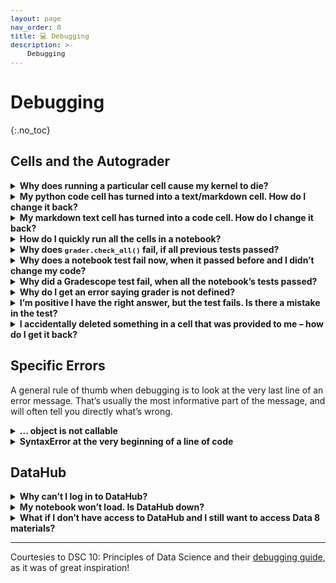 ```yaml
---
layout: page
nav_order: 8
title: 💻 Debugging
description: >-
    Debugging
---
```


<style>
    code {
        font-size: 80%;
    }
</style>

# **Debugging**
{:.no_toc}

## Cells and the Autograder

<details>
  <summary><strong>Why does running a particular cell cause my kernel to die?</strong></summary>
  <p style="margin-left:16px;">If one particular cell seems to cause your kernel to die, your code is probably incorrect in a way that is causing the computer to use more memory than it has available. For instance: your code is trying to create a gigantic array. To prevent from crashing the entire server, the kernel will “die”. This is an indication that there is a mistake in your code that you need to fix.
</p>
</details>

<details>
  <summary><strong>My python code cell has turned into a text/markdown cell. How do I change it back?</strong></summary>
  <p style="margin-left:16px;">Click on the cell and select <code>Markdown > Code</code> in the top toolbar. Alternatively, click on the cell and press <code>y</code>.
</p>
</details>

<details>
  <summary><strong>My markdown text cell has turned into a code cell. How do I change it back?</strong></summary>
  <p style="margin-left:16px;">Click on the cell and select <code>Code > Markdown</code> in the top toolbar. Alternatively, click on the cell and press <code>m</code>.
</p>
</details>

<details>
  <summary><strong>How do I quickly run all the cells in a notebook?</strong></summary>
  <p style="margin-left:16px;">Go to the Cell menu in the top toolbar, then “Run All.” You can also select a certain cell and run all cells before this point, or run all cells after this point. You should run all the cells in your notebook before submitting to confirm that you pass all the tests.
</p>
</details>

<details>
  <summary><strong>Why does <code>grader.check_all()</code> fail, if all previous tests passed?</strong></summary>
  <p style="margin-left:16px;">This can happen if you “overwrite” a variable that is used in a question. For instance, if Question 1 asks you to store your answer in a variable named stat, and later on in the notebook you change the value of stat, you’ll see the test after Question 1 pass, but the test at the end of the notebook fail. Make sure to avoid using the same variable name for more than one purpose.
</p>
</details>

<details>
  <summary><strong>Why does a notebook test fail now, when it passed before and I didn’t change my code?</strong></summary>
  <p style="margin-left:16px;">You probably ran your notebook out of order. Re-run all previous cells in order, which is how your code will be graded.
</p>
</details>

<details>
  <summary><strong>Why did a Gradescope test fail, when all the notebook’s tests passed?</strong></summary>
  <p style="margin-left:16px;">This can happen if you’re running your notebook’s cells out-of-order. The autograder runs your notebook top-to-bottom. If you’re defining a variable at the bottom of your notebook and using it at the top, the Gradescope autograder will fail because it doesn’t recognize the variable when it encounters it.
</p>
  <p style="margin-left:16px;">Additionally, this can fail if you have not saved before you run the autograder. Ensure you select File -> Save Notebook to avoid this.
</p>
    <p style="margin-left:16px;">This is why we recommend running Kernel -> Restart and Run All: it “forgets” all of the variables and runs the notebook from top-to-bottom, just like the Gradescope autograder will. This will highlight any issues. Find the first cell that raises an error. Make sure that all of the variables used in that cell have been defined above that cell, and not below.
</p>
</details>

<details>
  <summary><strong>Why do I get an error saying grader is not defined?</strong></summary>
  <p style="margin-left:16px;">If it has been a while since you’ve worked on an assignment, the kernel will shut itself down to preserve memory. When this happens, all of your variables are forgotten, including the grader. That’s OK: you’ll just need to re-run all of the cells. The easiest way to do this is by using Kernel -> Restart and Run All.
</p>
  <p style="margin-left:16px;">This may also occur if you never ran the top cell of the notebook where the grader is defined.
</p>
</details>

<details>
  <summary><strong>I’m positive I have the right answer, but the test fails. Is there a mistake in the test?</strong></summary>
  < style="margin-left:16px;">While you might see the correct answer displayed as the result of the cell, chances are it isn’t being stored in the answer variable. Make sure you are assigning the result to the answer variable. Make sure there are no typos in the variable name.
</p>
</details>

<details>
  <summary><strong>I accidentally deleted something in a cell that was provided to me – how do I get it back?</strong></summary>
  <p style="margin-left:16px;">There are two solutions:</p>
  <p style="margin-left:16px;">1. In <a href="https://github.com/data-8/materials-sp25">this</a>
 public GitHub repository, you’ll find the “original” versions of all assignments we released this semester. You can look here and manually add back any necessary code or text that you accidentally deleted.</p>
  <p style="margin-left:16px;">2. Suppose you’re working on Lab 5. One solution is go directly to DataHub and rename your <code>lab05</code> folder to something else, like <code>lab05-old</code>. Then, click the Lab 5 link on the course website again, and it’ll bring you to a brand-new version of Lab 5. Then, you can copy your work from your old Lab 5 to this new one, which should have everything in it.</p>
</details>

## Specific Errors
A general rule of thumb when debugging is to look at the very last line of an error message. That’s usually the most informative part of the message, and will often tell you directly what’s wrong.


<details>
  <summary><strong>... object is not callable</strong></summary>
  <p style="margin-left:16px;">This often happens when you use a default keyword (like <code>str</code> or <code>list</code>) as a variable name, for instance <code>list = [1, 2, 3]</code>. These errors can be tricky because they don’t error on their own, but cause problems when we try to use the name list (for example) later on in the notebook.
</p>
<p style="margin-left:16px;">To fix the issue, identify any such lines of code, change your variable names to be something else, and restart your notebook.
</p>
<p style="margin-left:16px;">Python keywords like str and list appear in green text, so be on the lookout if any of your variable names appear in green!
</p>
</details>

<details>
  <summary><strong>SyntaxError at the very beginning of a line of code</strong></summary>
  <p style="margin-left:16px;">Python expected you to continue your last line of code. Typically this means you have mismatched parentheses on the line above the line that is erroring.
</p>
</details>

## DataHub

<details>
  <summary><strong>Why can’t I log in to DataHub?</strong></summary>
  <p style="margin-left:16px;">Log out of all Google accounts or open an incognito window. When prompted, enter your full Berkeley email, username@berkeley.edu, as your credentials.
</p>
</details>

<details>
  <summary><strong>My notebook won’t load. Is DataHub down?</strong></summary>
  <p style="margin-left:16px;">Sometimes DataHub does have availability issues. Usually it is back up and running again within an hour. 
</p>
  <p style="margin-left:16px;">In other instances, there are some things you can do to get the notebook running again: Make sure your internet connection is working. If you can, restart your server by clicking the button at the top right labeled “Control Panel”, then select “Stop My Server”, followed by “Start My Server”. 
</p>
  <p style="margin-left:16px;">If that doesn’t work, try restarting your computer and using a different browser. Whenever you resume working on a notebook, run all cells you’ve previously completed. If your problem persists after trying all these steps, please notify us on Ed.
</p>
</details>

<details>
  <summary><strong>What if I don’t have access to DataHub and I still want to access Data 8 materials?</strong></summary>
  <p style="margin-left:16px;">We welcome the general public to use our materials. If you’re not enrolled in the class, you can access all lectures and assignments in our public GitHub repository. In order to run Jupyter notebooks locally on your own computer, we recommend using Anaconda.
</p>
</details>

---

Courtesies to DSC 10: Principles of Data Science and their [debugging guide](https://dsc10.com/debugging/), as it was of great inspiration!

